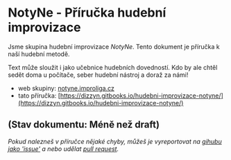 # NotyNe - Příručka hudební improvizace

Jsme skupina hudební improvizace _NotyNe_. Tento dokument je příručka k naší hudební metodě.

Text může sloužit i jako učebnice hudebních dovedností. Kdo by ale chtěl sedět doma u počítače, seber hudební nástroj a doraž za námi!

- web skupiny: [notyne.improliga.cz](http://notyne.improliga.cz)
- tato příručka: [https://dizzyn.gitbooks.io/hudebni-improvizace-notyne/](https://dizzyn.gitbooks.io/hudebni-improvizace-notyne/)

(Stav dokumentu: Méně než draft)
----------
*Pokud nalezneš v příručce nějaké chyby, můžeš je vyreportovat na [gihubu jako 'issue'](https://github.com/dizzyn/notyne-prirucka/issues) a nebo udělat [pull request](https://github.com/dizzyn/notyne-prirucka).*
